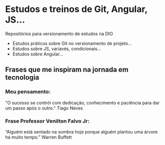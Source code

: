 ﻿# Estudos e treinos de Git, Angular, JS...
Repositórios para versionamento de estudos na DIO 
- Estudos práticos sobre Git no versionamento de projeto...
- Estudos sobre JS, variavés, condicionais...
- Estudos sobre Angular...

## Frases que me inspiram na jornada em tecnologia
### Meu pensamento:
"O sucesso se contrói com dedicação, conhecimento e paciência para dar um passo após o outro." Tiago Neves
### Frase Professor Venilton Falvo Jr:
“Alguém está sentado na sombra hoje porque alguém plantou uma
árvore há muito tempo.” Warren Buffett

